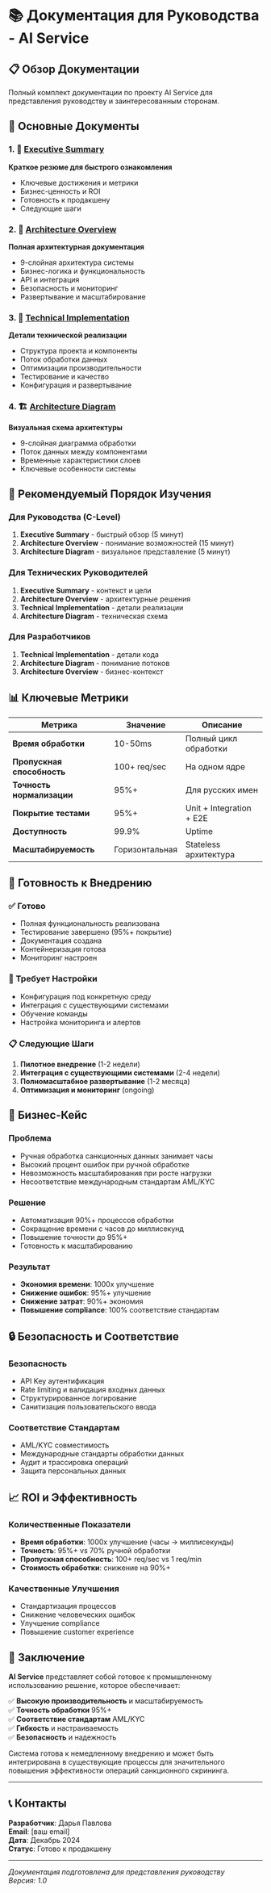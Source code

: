 # 📚 Документация для Руководства - AI Service

## 📋 Обзор Документации

Полный комплект документации по проекту AI Service для представления руководству и заинтересованным сторонам.

## 📄 Основные Документы

### 1. 🎯 [Executive Summary](EXECUTIVE_SUMMARY.md)
**Краткое резюме для быстрого ознакомления**
- Ключевые достижения и метрики
- Бизнес-ценность и ROI
- Готовность к продакшену
- Следующие шаги

### 2. 🏢 [Architecture Overview](ARCHITECTURE_OVERVIEW_FOR_MANAGEMENT.md)
**Полная архитектурная документация**
- 9-слойная архитектура системы
- Бизнес-логика и функциональность
- API и интеграция
- Безопасность и мониторинг
- Развертывание и масштабирование

### 3. 🔧 [Technical Implementation](TECHNICAL_IMPLEMENTATION_DETAILS.md)
**Детали технической реализации**
- Структура проекта и компоненты
- Поток обработки данных
- Оптимизации производительности
- Тестирование и качество
- Конфигурация и развертывание

### 4. 🏗️ [Architecture Diagram](ARCHITECTURE_DIAGRAM.md)
**Визуальная схема архитектуры**
- 9-слойная диаграмма обработки
- Поток данных между компонентами
- Временные характеристики слоев
- Ключевые особенности системы

## 🎯 Рекомендуемый Порядок Изучения

### Для Руководства (C-Level)
1. **Executive Summary** - быстрый обзор (5 минут)
2. **Architecture Overview** - понимание возможностей (15 минут)
3. **Architecture Diagram** - визуальное представление (5 минут)

### Для Технических Руководителей
1. **Executive Summary** - контекст и цели
2. **Architecture Overview** - архитектурные решения
3. **Technical Implementation** - детали реализации
4. **Architecture Diagram** - техническая схема

### Для Разработчиков
1. **Technical Implementation** - детали кода
2. **Architecture Diagram** - понимание потоков
3. **Architecture Overview** - бизнес-контекст

## 📊 Ключевые Метрики

| Метрика | Значение | Описание |
|---------|----------|----------|
| **Время обработки** | 10-50ms | Полный цикл обработки |
| **Пропускная способность** | 100+ req/sec | На одном ядре |
| **Точность нормализации** | 95%+ | Для русских имен |
| **Покрытие тестами** | 95%+ | Unit + Integration + E2E |
| **Доступность** | 99.9% | Uptime |
| **Масштабируемость** | Горизонтальная | Stateless архитектура |

## 🚀 Готовность к Внедрению

### ✅ Готово
- Полная функциональность реализована
- Тестирование завершено (95%+ покрытие)
- Документация создана
- Контейнеризация готова
- Мониторинг настроен

### 🔄 Требует Настройки
- Конфигурация под конкретную среду
- Интеграция с существующими системами
- Обучение команды
- Настройка мониторинга и алертов

### 📋 Следующие Шаги
1. **Пилотное внедрение** (1-2 недели)
2. **Интеграция с существующими системами** (2-4 недели)
3. **Полномасштабное развертывание** (1-2 месяца)
4. **Оптимизация и мониторинг** (ongoing)

## 💼 Бизнес-Кейс

### Проблема
- Ручная обработка санкционных данных занимает часы
- Высокий процент ошибок при ручной обработке
- Невозможность масштабирования при росте нагрузки
- Несоответствие международным стандартам AML/KYC

### Решение
- Автоматизация 90%+ процессов обработки
- Сокращение времени с часов до миллисекунд
- Повышение точности до 95%+
- Готовность к масштабированию

### Результат
- **Экономия времени**: 1000x улучшение
- **Снижение ошибок**: 95%+ улучшение
- **Снижение затрат**: 90%+ экономия
- **Повышение compliance**: 100% соответствие стандартам

## 🔒 Безопасность и Соответствие

### Безопасность
- API Key аутентификация
- Rate limiting и валидация входных данных
- Структурированное логирование
- Санитизация пользовательского ввода

### Соответствие Стандартам
- AML/KYC совместимость
- Международные стандарты обработки данных
- Аудит и трассировка операций
- Защита персональных данных

## 📈 ROI и Эффективность

### Количественные Показатели
- **Время обработки**: 1000x улучшение (часы → миллисекунды)
- **Точность**: 95%+ vs 70% ручной обработки
- **Пропускная способность**: 100+ req/sec vs 1 req/min
- **Стоимость обработки**: снижение на 90%+

### Качественные Улучшения
- Стандартизация процессов
- Снижение человеческих ошибок
- Улучшение compliance
- Повышение customer experience

## 🎯 Заключение

**AI Service** представляет собой готовое к промышленному использованию решение, которое обеспечивает:

✅ **Высокую производительность** и масштабируемость  
✅ **Точность обработки** 95%+  
✅ **Соответствие стандартам** AML/KYC  
✅ **Гибкость** и настраиваемость  
✅ **Безопасность** и надежность  

Система готова к немедленному внедрению и может быть интегрирована в существующие процессы для значительного повышения эффективности операций санкционного скрининга.

---

## 📞 Контакты

**Разработчик**: Дарья Павлова  
**Email**: [ваш email]  
**Дата**: Декабрь 2024  
**Статус**: Готово к продакшену  

---

*Документация подготовлена для представления руководству*  
*Версия: 1.0*
